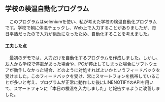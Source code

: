 ## 学校の検温自動化プログラム
　このプログラムはseleniumを使い、私が考えた学校の検温自動化プログラムです。学校で朝に体温チェックし、Web上で入力することがありましたが、毎日平熱だったので入力が億劫になったため、自動化することを考えました。
 
#### 工夫した点
　最初のデモでは、入力だけを自動化するプログラムを作成しました。しかし、友人から学校で停電があった場合や、PCが停止してしまった場合にソフトウェアが動作しなかった場合、どのように対処すればよいかというフィードバックを受けました。このフィードバックを受け、常にスマートフォンを携帯していることが多いと考え、プログラムが正常に動作した後にLINENOTIFYのAPIを用いて、スマートフォンに「本日の検温を入力しました」と報告するように改善しました。

